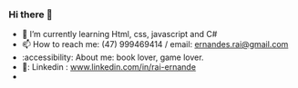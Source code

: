 ### Hi there 👋

<!--
**Rai-Git/Rai-Git** is a ✨ _special_ ✨ repository because its `README.md` (this file) appears on your GitHub profile.

Here are some ideas to get you started:
-->
- 🌱 I’m currently learning Html, css, javascript and C#
- 📫 How to reach me: (47) 999469414 / 
      email: ernandes.rai@gmail.com
- :accessibility: About me: book lover, game lover.
- 🔗: Linkedin : www.linkedin.com/in/rai-ernande
- 
